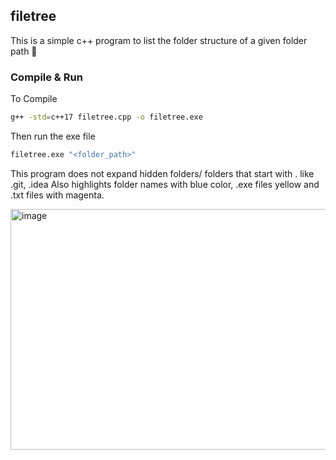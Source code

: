﻿## filetree 

This is a simple c++ program to list the folder structure of a given folder path 💫

### Compile & Run

To Compile

```bash
g++ -std=c++17 filetree.cpp -o filetree.exe
```

Then run the exe file 

```bash
filetree.exe "<folder_path>"
```

This program does not expand hidden folders/ folders that start with . like .git, .idea
Also highlights folder names with blue color, .exe files yellow and .txt files with magenta.

<img width="879" height="385" alt="image" src="https://github.com/user-attachments/assets/5f629f5a-05d7-4042-af76-b4759a1d66a2" />




